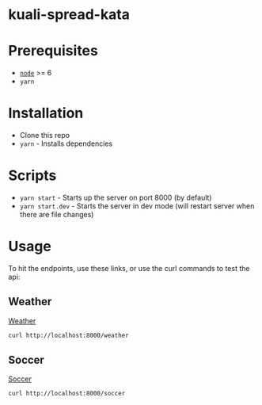 # kuali-spread-kata

# Prerequisites

- [`node`](https://nodejs.org/en/) >= 6
- `yarn`

# Installation

- Clone this repo
- `yarn` - Installs dependencies

# Scripts

- `yarn start` - Starts up the server on port 8000 (by default)
- `yarn start.dev` - Starts the server in dev mode (will restart server when
  there are file changes)

# Usage

To hit the endpoints, use these links, or use the curl commands to test the api:

## Weather

[Weather](http://localhost:8000/weather)

```sh
curl http://localhost:8000/weather
```

## Soccer

[Soccer](http://localhost:8000/soccer)

```sh
curl http://localhost:8000/soccer
```
